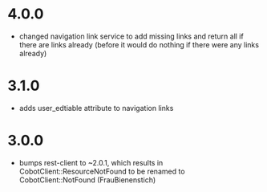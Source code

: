 # 4.0.0

*   changed navigation link service to add missing links and return all if there are links already (before it would do nothing if there were any links already)

# 3.1.0

*   adds user_edtiable attribute to navigation links

# 3.0.0

*   bumps rest-client to ~2.0.1, which results in CobotClient::ResourceNotFound to be renamed to CobotClient::NotFound (FrauBienenstich)
